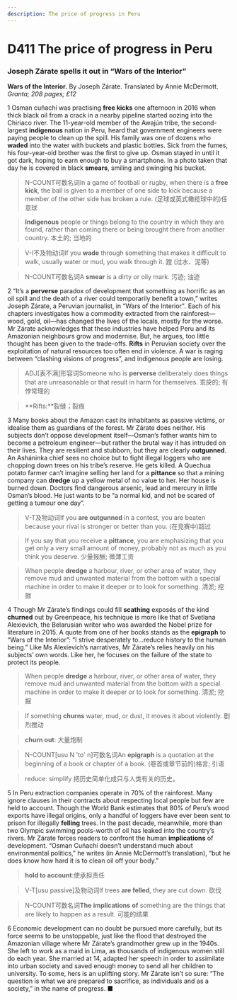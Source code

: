 ```yaml
---
description: The price of progress in Peru
---
```


# D411 The price of progress in Peru

### Joseph Zárate spells it out in “Wars of the Interior”



**Wars of the Interior.** By Joseph Zárate. Translated by Annie McDermott. *Granta; 208 pages; £12*



1 Osman cuñachí was practising **free kicks** one afternoon in 2016 when thick black oil from a crack in a nearby pipeline started oozing into the Chiriaco river. The 11-year-old member of the Awajún tribe, the second-largest **indigenous** nation in Peru, heard that government engineers were paying people to clean up the spill. His family was one of dozens who **waded** into the water with buckets and plastic bottles. Sick from the fumes, his four-year-old brother was the first to give up. Osman stayed in until it got dark, hoping to earn enough to buy a smartphone. In a photo taken that day he is covered in black **smears**, smiling and swinging his bucket.

> N-COUNT可数名词In a game of football or rugby, when there is a **free kick**, the ball is given to a member of one side to kick because a member of the other side has broken a rule. (足球或英式橄榄球中的)任意球

> **Indigenous** people or things belong to the country in which they are found, rather than coming there or being brought there from another country. 本土的; 当地的

> V-I不及物动词If you **wade** through something that makes it difficult to walk, usually water or mud, you walk through it. 蹚 (过水、泥等)

> N-COUNT可数名词A **smear** is a dirty or oily mark. 污迹; 油迹



2 “It’s a **perverse** paradox of development that something as horrific as an oil spill and the death of a river could temporarily benefit a town,” writes Joseph Zárate, a Peruvian journalist, in “Wars of the Interior”*.* Each of his chapters investigates how a commodity extracted from the rainforest—wood, gold, oil—has changed the lives of the locals, mostly for the worse. Mr Zárate acknowledges that these industries have helped Peru and its Amazonian neighbours grow and modernise. But, he argues, too little thought has been given to the trade-offs. **Rifts** in Peruvian society over the exploitation of natural resources too often end in violence. A war is raging between “clashing visions of progress”, and indigenous people are losing.

> ADJ[表不满]形容词Someone who is **perverse** deliberately does things that are unreasonable or that result in harm for themselves. 乖戾的; 有悖常理的

> **Rifts:**裂缝；裂痕



3 Many books about the Amazon cast its inhabitants as passive victims, or idealise them as guardians of the forest. Mr Zárate does neither. His subjects don’t oppose development itself—Osman’s father wants him to become a petroleum engineer—but rather the brutal way it has intruded on their lives. They are resilient and stubborn, but they are clearly **outgunned**. An Asháninka chief sees no choice but to fight illegal loggers who are chopping down trees on his tribe’s reserve. He gets killed. A Quechua potato farmer can’t imagine selling her land for a **pittance** so that a mining company can **dredge** up a yellow metal of no value to her. Her house is burned down. Doctors find dangerous arsenic, lead and mercury in little Osman’s blood. He just wants to be “a normal kid, and not be scared of getting a tumour one day”.

> V-T及物动词If you **are outgunned** in a contest, you are beaten because your rival is stronger or better than you. (在竞赛中)超过

> If you say that you receive a **pittance**, you are emphasizing that you get only a very small amount of money, probably not as much as you think you deserve. 少量报酬; 微薄工资

> When people **dredge** a harbour, river, or other area of water, they remove mud and unwanted material from the bottom with a special machine in order to make it deeper or to look for something. 清淤; 挖掘



4 Though Mr Zárate’s findings could fill **scathing** exposés of the kind **churned** out by Greenpeace, his technique is more like that of Svetlana Alexievich, the Belarusian writer who was awarded the Nobel prize for literature in 2015. A quote from one of her books stands as the **epigraph** to “Wars of the Interior”: “I strive desperately to…reduce history to the human being.” Like Ms Alexievich’s narratives, Mr Zárate’s relies heavily on his subjects’ own words. Like her, he focuses on the failure of the state to protect its people.

> When people **dredge** a harbour, river, or other area of water, they remove mud and unwanted material from the bottom with a special machine in order to make it deeper or to look for something. 清淤; 挖掘

> If something **churns** water, mud, or dust, it moves it about violently. 剧烈搅动

> **churn out**: 大量炮制

> N-COUNT[usu N 'to' n]可数名词An **epigraph** is a quotation at the beginning of a book or chapter of a book. (卷首或章节前的)格言; 引语

> reduce: simplify 把历史简单化成只与人类有关的历史。



5 In Peru extraction companies operate in 70% of the rainforest. Many ignore clauses in their contracts about respecting local people but few are held to account. Though the World Bank estimates that 80% of Peru’s wood exports have illegal origins, only a handful of loggers have ever been sent to prison for illegally **felling** trees. In the past decade, meanwhile, more than two Olympic swimming pools-worth of oil has leaked into the country’s rivers. Mr Zárate forces readers to confront the human **implications** of development. “Osman Cuñachí doesn’t understand much about environmental politics,” he writes (in Annie McDermott’s translation), “but he does know how hard it is to clean oil off your body.”

> **hold to account**:使承担责任

> V-T[usu passive]及物动词If trees **are felled**, they are cut down. 砍伐

> N-COUNT可数名词**The** **implications** **of** something are the things that are likely to happen as a result. 可能的结果



6 Economic development can no doubt be pursued more carefully, but its force seems to be unstoppable, just like the flood that destroyed the Amazonian village where Mr Zárate’s grandmother grew up in the 1940s. She left to work as a maid in Lima, as thousands of indigenous women still do each year. She married at 14, adapted her speech in order to assimilate into urban society and saved enough money to send all her children to university. To some, hers is an uplifting story. Mr Zárate isn’t so sure: “The question is what we are prepared to sacrifice, as individuals and as a society,” in the name of progress. ■



